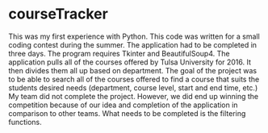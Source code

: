 # courseTracker
This was my first experience with Python. This code was written for a small coding contest during the summer.
The application had to be completed in three days. The program requires Tkinter and BeautifulSoup4.
The application pulls all of the courses offered by Tulsa University for 2016. It then divides them all up based on department. The goal of the project was to be able to search all of the courses offered to find a course that suits the students desired needs (department, course level, start and end time, etc.) My team did not complete the project. However, we did end up winning the competition because of our idea and completion of the application in comparison to other teams. What needs to be completed is the filtering functions.
